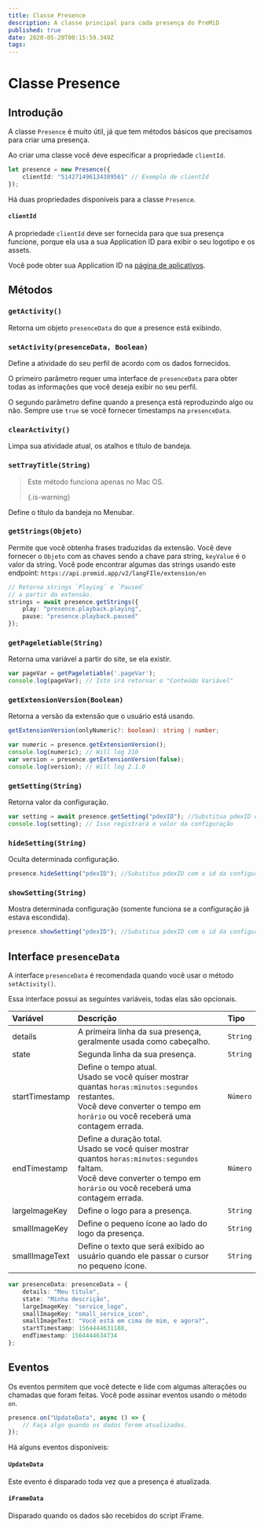 ```yaml
---
title: Classe Presence
description: A classe principal para cada presença do PreMiD
published: true
date: 2020-05-20T00:15:59.349Z
tags:
---
```


# Classe Presence

## Introdução

A classe `Presence` é muito útil, já que tem métodos básicos que precisamos para criar uma presença.

 Ao criar uma classe você deve especificar a propriedade `clientId`.

```typescript
let presence = new Presence({
    clientId: "514271496134389561" // Exemplo de clientId
});
```

Há duas propriedades disponíveis para a classe `Presence`.

#### `clientId`

A propriedade `clientId` deve ser fornecida para que sua presença funcione, porque ela usa a sua Application ID para exibir o seu logotipo e os assets.

Você pode obter sua Application ID na [página de aplicativos](https://discordapp.com/developers/applications).

## Métodos

### `getActivity()`

Retorna um objeto `presenceData` do que a presence está exibindo.

### `setActivity(presenceData, Boolean)`

Define a atividade do seu perfil de acordo com os dados fornecidos.

O primeiro parâmetro requer uma interface de `presenceData` para obter todas as informações que você deseja exibir no seu perfil.

O segundo parâmetro define quando a presença está reproduzindo algo ou não. Sempre use `true` se você fornecer timestamps na `presenceData`.

### `clearActivity()`

Limpa sua atividade atual, os atalhos e título de bandeja.

### `setTrayTitle(String)`

> Este método funciona apenas no Mac OS. 
> 
> {.is-warning}

Define o título da bandeja no Menubar.

### `getStrings(Objeto)`

Permite que você obtenha frases traduzidas da extensão. Você deve fornecer o `Objeto` com as chaves sendo a chave para string, `keyValue` é o valor da string. Você pode encontrar algumas das strings usando este endpoint: `https://api.premid.app/v2/langFIle/extension/en`

```typescript
// Retorna strings `Playing` e `Paused`
// a partir da extensão.
strings = await presence.getStrings({
    play: "presence.playback.playing",
    pause: "presence.playback.paused"
});
```

### `getPageletiable(String)`

Retorna uma variável a partir do site, se ela existir.

```typescript
var pageVar = getPageletiable('.pageVar');
console.log(pageVar); // Isto irá retornar o "Conteúdo Variável"
```

### `getExtensionVersion(Boolean)`
Retorna a versão da extensão que o usuário está usando.
```typescript
getExtensionVersion(onlyNumeric?: boolean): string | number;

var numeric = presence.getExtensionVersion();
console.log(numeric); // Will log 210
var version = presence.getExtensionVersion(false);
console.log(version); // Will log 2.1.0
```

### `getSetting(String)`
Retorna valor da configuração.
```typescript
var setting = await presence.getSetting("pdexID"); //Substitua pdexID com o id da configuração
console.log(setting); // Isso registrará o valor da configuração
```

### `hideSetting(String)`
Oculta determinada configuração.
```typescript
presence.hideSetting("pdexID"); //Substitua pdexID com o id da configuração
```

### `showSetting(String)`
Mostra determinada configuração (somente funciona se a configuração já estava escondida).
```typescript
presence.showSetting("pdexID"); //Substitua pdexID com o id da configuração
```

## Interface `presenceData`

A interface `presenceData` é recomendada quando você usar o método `setActivity()`.

Essa interface possui as seguintes variáveis, todas elas são opcionais.

<table>
  <thead>
    <tr>
      <th style="text-align:left">Variável</th>
      <th style="text-align:left">Descrição</th>
      <th style="text-align:left">Tipo</th>
    </tr>
  </thead>
  <tbody>
    <tr>
      <td style="text-align:left">details</td>
      <td style="text-align:left">A primeira linha da sua presença, geralmente usada como cabeçalho.</td>
      <td style="text-align:left"><code>String</code>
      </td>
    </tr>
    <tr>
      <td style="text-align:left">state</td>
      <td style="text-align:left">Segunda linha da sua presença.</td>
      <td style="text-align:left"><code>String</code>
      </td>
    </tr>
    <tr>
      <td style="text-align:left">startTimestamp</td>
      <td style="text-align:left">Define o tempo atual.<br>
        Usado se você quiser mostrar quantas <code>horas:minutos:segundos</code> restantes.
          <br>Você deve converter o tempo em <code>horário</code> ou você receberá uma
          contagem errada.
      </td>
      <td style="text-align:left"><code>Número</code>
      </td>
    </tr>
    <tr>
      <td style="text-align:left">endTimestamp</td>
      <td style="text-align:left">Define a duração total.
        <br>Usado se você quiser mostrar quantos <code>horas:minutos:segundos</code> faltam.
          <br>Você deve converter o tempo em <code>horário</code> ou você receberá uma
          contagem errada.
      </td>
      <td style="text-align:left"><code>Número</code>
      </td>
    </tr>
    <tr>
      <td style="text-align:left">largeImageKey</td>
      <td style="text-align:left">Define o logo para a presença.</td>
      <td style="text-align:left"><code>String</code>
      </td>
    </tr>
    <tr>
      <td style="text-align:left">smallImageKey</td>
      <td style="text-align:left">Define o pequeno ícone ao lado do logo da presença.</td>
      <td style="text-align:left"><code>String</code>
      </td>
    </tr>
    <tr>
      <td style="text-align:left">smallImageText</td>
      <td style="text-align:left">Define o texto que será exibido ao usuário quando ele passar o cursor no pequeno 
        ícone.</td>
      <td style="text-align:left"><code>String</code>
      </td>
    </tr>
  </tbody>
</table>

```typescript
var presenceData: presenceData = {
    details: "Meu título",
    state: "Minha descrição",
    largeImageKey: "service_logo",
    smallImageKey: "small_service_icon",
    smallImageText: "Você está em cima de mim, e agora?",
    startTimestamp: 1564444631188,
    endTimestamp: 1564444634734
};
```

## Eventos

Os eventos permitem que você detecte e lide com algumas alterações ou chamadas que foram feitas. Você pode assinar eventos usando o método `on`.

```typescript
presence.on("UpdateData", async () => {
    // Faça algo quando os dados forem atualizados.
});
```

Há alguns eventos disponíveis:

#### `UpdateData`

Este evento é disparado toda vez que a presença é atualizada.

#### `iFrameData`

Disparado quando os dados são recebidos do script iFrame.
